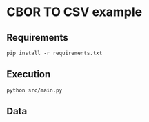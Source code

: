 # CBOR TO CSV example

## Requirements

```
pip install -r requirements.txt
```

## Execution

```
python src/main.py
```

## Data

